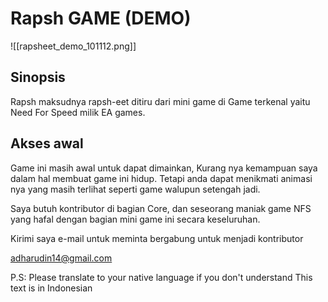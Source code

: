 # Rapsh GAME (DEMO) 

![[rapsheet_demo_101112.png]]
## Sinopsis
Rapsh maksudnya rapsh-eet ditiru dari mini game di Game terkenal yaitu Need For Speed milik EA games.
## Akses awal
Game ini masih awal untuk dapat dimainkan, Kurang nya kemampuan saya dalam hal membuat game ini hidup. Tetapi anda dapat menikmati animasi nya yang masih terlihat seperti game walupun setengah jadi.

Saya butuh kontributor di bagian Core, dan seseorang maniak game NFS yang hafal dengan bagian mini game ini secara keseluruhan.

Kirimi saya e-mail untuk meminta bergabung untuk menjadi kontributor

adharudin14@gmail.com


P.S: Please translate to your native language if you don't understand
This text is in Indonesian

